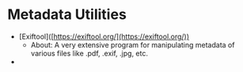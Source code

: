 # Metadata Utilities

* \[Exiftool]\([https://exiftool.org/](https://exiftool.org/))
  * About: A very extensive program for manipulating metadata of various files like .pdf, .exif, .jpg, etc.
*
